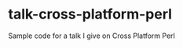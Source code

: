 talk-cross-platform-perl
========================

Sample code for a talk I give on Cross Platform Perl
